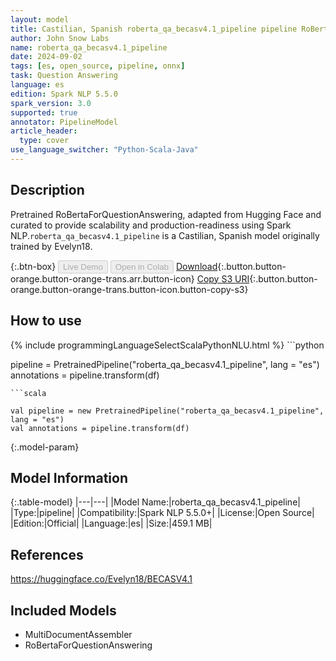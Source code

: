 ```yaml
---
layout: model
title: Castilian, Spanish roberta_qa_becasv4.1_pipeline pipeline RoBertaForQuestionAnswering from Evelyn18
author: John Snow Labs
name: roberta_qa_becasv4.1_pipeline
date: 2024-09-02
tags: [es, open_source, pipeline, onnx]
task: Question Answering
language: es
edition: Spark NLP 5.5.0
spark_version: 3.0
supported: true
annotator: PipelineModel
article_header:
  type: cover
use_language_switcher: "Python-Scala-Java"
---
```


## Description

Pretrained RoBertaForQuestionAnswering, adapted from Hugging Face and curated to provide scalability and production-readiness using Spark NLP.`roberta_qa_becasv4.1_pipeline` is a Castilian, Spanish model originally trained by Evelyn18.

{:.btn-box}
<button class="button button-orange" disabled>Live Demo</button>
<button class="button button-orange" disabled>Open in Colab</button>
[Download](https://s3.amazonaws.com/auxdata.johnsnowlabs.com/public/models/roberta_qa_becasv4.1_pipeline_es_5.5.0_3.0_1725252094448.zip){:.button.button-orange.button-orange-trans.arr.button-icon}
[Copy S3 URI](s3://auxdata.johnsnowlabs.com/public/models/roberta_qa_becasv4.1_pipeline_es_5.5.0_3.0_1725252094448.zip){:.button.button-orange.button-orange-trans.button-icon.button-copy-s3}

## How to use



<div class="tabs-box" markdown="1">
{% include programmingLanguageSelectScalaPythonNLU.html %}
```python

pipeline = PretrainedPipeline("roberta_qa_becasv4.1_pipeline", lang = "es")
annotations =  pipeline.transform(df)   

```
```scala

val pipeline = new PretrainedPipeline("roberta_qa_becasv4.1_pipeline", lang = "es")
val annotations = pipeline.transform(df)

```
</div>

{:.model-param}
## Model Information

{:.table-model}
|---|---|
|Model Name:|roberta_qa_becasv4.1_pipeline|
|Type:|pipeline|
|Compatibility:|Spark NLP 5.5.0+|
|License:|Open Source|
|Edition:|Official|
|Language:|es|
|Size:|459.1 MB|

## References

https://huggingface.co/Evelyn18/BECASV4.1

## Included Models

- MultiDocumentAssembler
- RoBertaForQuestionAnswering